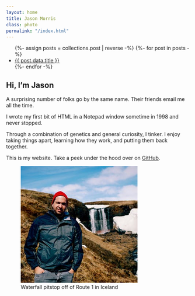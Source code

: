 ```yaml
---
layout: home
title: Jason Morris
class: photo
permalink: "/index.html"
---
```


<nav>
<ul class="chunk bump">
{%- assign posts = collections.post | reverse -%}
{%- for post in posts -%}
  <li><a href="{{ post.url }}">{{ post.data.title }}</a></li>
{%- endfor -%}
</ul>
</nav>

<section id="content" tabindex="-1">
  <article>

## Hi, I&rsquo;m Jason

A surprising number of folks go by the same name. Their friends email me all the time.

I wrote my first bit of HTML in a Notepad window sometime in 1998 and never stopped.

Through a combination of genetics and general curiosity, I tinker. I enjoy taking things apart, learning how they work, and putting them back together.

This is my website. Take a peek under the hood over on [GitHub](https://github.com/jsnmrs/jasonmorris).

  </article>
  <div class="photo">
    <figure>
      <img src="/img/jason-iceland-320.jpg" width="320" height="320" loading="lazy" alt="Jason in Iceland">
      <figcaption>Waterfall pitstop off of Route 1 in Iceland</figcaption>
    </figure>
  </div>
</section>
